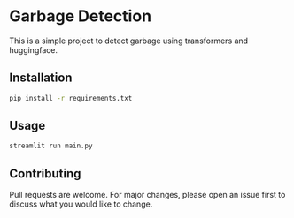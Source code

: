 # Garbage Detection

This is a simple project to detect garbage using transformers and huggingface.

## Installation

```bash
pip install -r requirements.txt
```

## Usage

```bash
streamlit run main.py
```

## Contributing

Pull requests are welcome. For major changes, please open an issue first to discuss what you would like to change.
